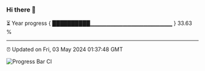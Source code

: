 ### Hi there 👋

⏳ Year progress { ██████████▁▁▁▁▁▁▁▁▁▁▁▁▁▁▁▁▁▁▁▁ } 33.63 %

---

⏰ Updated on Fri, 03 May 2024 01:37:48 GMT

![Progress Bar CI](https://github.com/IshwaranRudhara/GIT-ACTION/workflows/Progress%20Bar%20CI/badge.svg)
